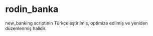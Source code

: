 # rodin_banka
new_banking scriptinin Türkçeleştirilmiş, optimize edilmiş ve yeniden düzenlenmiş halidir.
